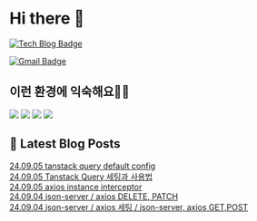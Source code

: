 # Hi there 👋

[![Tech Blog Badge](http://img.shields.io/badge/tistory-black?style=flat-square&logo=Tistory&link=https://codingpracticenote.tistory.com/)](https://codingpracticenote.tistory.com/)
	
[![Gmail Badge](https://img.shields.io/badge/Gmail-d14836?style=flat-square&logo=Gmail&logoColor=white&link=mailto:tkdrnr1215@gmail.com)](mailto:tkdrnr1215@gmail.com)

## 이런 환경에 익숙해요✍🏼

<img src="https://img.shields.io/badge/CSS3-1572B6?style=flat-square&logo=CSS3&logoColor=white"/> </t>
<img src="https://img.shields.io/badge/HTML5-E34F26?style=flat-square&logo=HTML5&logoColor=white"/> 
<img src="https://img.shields.io/badge/JavaScript-F7DF1E?style=flat-square&logo=JavaScript&logoColor=white"/>
<img src="https://img.shields.io/badge/TypeScript-3178C6?style=flat-square&logo=TypeScript&logoColor=white"/>

## 📕 Latest Blog Posts

<a href=https://codingpracticenote.tistory.com/326>24.09.05 tanstack query default config</a></br><a href=https://codingpracticenote.tistory.com/325>24.09.05 Tanstack Query 세팅과 사용법</a></br><a href=https://codingpracticenote.tistory.com/324>24.09.05 axios instance interceptor</a></br><a href=https://codingpracticenote.tistory.com/323>24.09.04 json-server / axios DELETE, PATCH</a></br><a href=https://codingpracticenote.tistory.com/322>24.09.04 json-server / axios 세팅 / json-server, axios GET,POST</a></br>